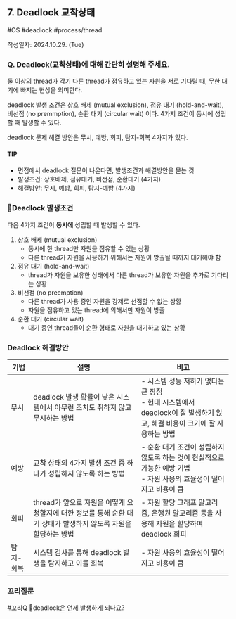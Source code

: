 
## 7. Deadlock 교착상태
#OS #deadlock #process/thread

작성일자: 2024.10.29. (Tue)

### Q. Deadlock(교착상태)에 대해 간단히 설명해 주세요.

둘 이상의 thread가 각기 다른 thread가 점유하고 있는 자원을 서로 기다릴 때, 무한 대기에 빠지는 현상을 의미한다.

deadlock 발생 조건은 상호 배제 (mutual exclusion), 점유 대기 (hold-and-wait), 비선점 (no premmption), 순환 대기 (circular wait) 이다. 4가지 조건이 동시에 성립할 때 발생할 수 있다.

deadlock 문제 해결 방안은 무시, 예방, 회피, 탐지-회복 4가지가 있다.


#### TIP
- 면접에서 deadlock 질문이 나온다면, 발생조건과 해결방안을 묻는 것
- 발생조건: 상호배제, 점유대기, 비선점, 순환대기 (4가지)
- 해결방안: 무시, 예방, 회피, 탐지-예방 (4가지)


### Deadlock 발생조건

다음 4가지 조건이 **동시에** 성립할 때 발생할 수 있다.
1. 상호 배제 (mutual exclusion)
	- 동시에 한 thread만 자원을 점유할 수 있는 상황
	- 다른 thread가 자원을 사용하기 위해서는 자원이 방출될 때까지 대기해야 함
2. 점유 대기 (hold-and-wait)
	- thread가 자원을 보유한 상태에서 다른 thread가 보유한 자원을 추가로 기다리는 상황
3. 비선점 (no preemption)
	- 다른 thread가 사용 중인 자원을 강제로 선점할 수 없는 상황
	- 자원을 점유하고 있는 thread에 의해서만 자원이 방출
4. 순환 대기 (circular wait)
	- 대기 중인 thread들이 순환 형태로 자원을 대기하고 있는 상황

### Deadlock 해결방안

| 기법    | 설명                                                                 | 비고                                                                            |
| ----- | ------------------------------------------------------------------ | ----------------------------------------------------------------------------- |
| 무시    | deadlock 발생 확률이 낮은 시스템에서 아무런 조치도 취하지 않고 무시하는 방법                    | - 시스템 성능 저하가 없다는 큰 장점<br>- 현대 시스템에서 deadlock이 잘 발생하기 않고, 해결 비용이 크기에 잘 사용하는 방법 |
| 예방    | 교착 상태의 4가지 발생 조건 중 하나가 성립하지 않도록 하는 방법                              | - 순환 대기 조건이 성립하지 않도록 하는 것이 현실적으로 가능한 예방 기법<br>- 자원 사용의 효율성이 떨어지고 비용이 큼        |
| 회피    | thread가 앞으로 자원을 어떻게 요청할지에 대한 정보를 통해 순환 대기 상태가 발생하지 않도록 자원을 할당하는 방법 | - 자원 할당 그래프 알고리즘, 은행원 알고리즘 등을 사용해 자원을 할당하여 deadlock 회피                        |
| 탐지-회복 | 시스템 검사를 통해 deadlock 발생을 탐지하고 이를 회복                                 | - 자원 사용의 효율성이 떨어지고 비용이 큼                                                      |

### 꼬리질문

#꼬리Q deadlock은 언제 발생하게 되나요?
